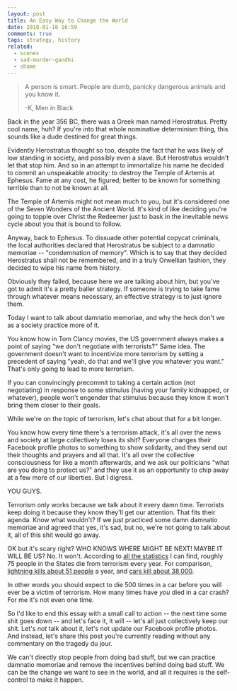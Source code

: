 ```yaml
---
layout: post
title: An Easy Way to Change the World
date: 2018-01-16 16:59
comments: true
tags: strategy, history
related:
  - scenes
  - sad-murder-gandhi
  - shame
---
```


> A person is smart. People are dumb, panicky dangerous animals and you know it.
>
> -K, Men in Black

Back in the year 356 BC, there was a Greek man named Herostratus. Pretty cool
name, huh? If you're into that whole nominative determinism thing, this sounds
like a dude destined for great things.

Evidently Herostratus thought so too, despite the fact that he was likely of low
standing in society, and possibly even a slave. But Herostratus wouldn't let
that stop him. And so in an attempt to immortalize his name he decided to commit
an unspeakable atrocity: to destroy the Temple of Artemis at Ephesus. Fame at
any cost, he figured; better to be known for something terrible than to not be
known at all.

The Temple of Artemis might not mean much to you, but it's considered one of the
Seven Wonders of the Ancient World. It's kind of like deciding you're going to
topple over Christ the Redeemer just to bask in the inevitable news cycle about
you that is bound to follow.

Anyway, back to Ephesus. To dissuade other potential copycat criminals, the
local authorities declared that Herostratus be subject to a damnatio memoriae --
"condemnation of memory". Which is to say that they decided Herostratus shall
not be remembered, and in a truly Orwellian fashion, they decided to wipe his
name from history.

Obviously they failed, because here we are talking about him, but you've got to
admit it's a pretty baller strategy. If someone is trying to take fame through
whatever means necessary, an effective strategy is to just ignore them.

Today I want to talk about damnatio memoriae, and why the heck don't we as a
society practice more of it.

You know how in Tom Clancy movies, the US government always makes a point of
saying "we don't negotiate with terrorists?" Same idea. The government doesn't
want to incentivize more terrorism by setting a precedent of saying "yeah, do
that and we'll give you whatever you want." That's only going to lead to more
terrorism.

If you can convincingly precommit to taking a certain action (not negotiating)
in response to some stimulus (having your family kidnapped, or whatever), people
won't engender that stimulus because they know it won't bring them closer to
their goals.

While we're on the topic of terrorism, let's chat about that for a bit longer.

You know how every time there's a terrorism attack, it's all over the news and
society at large collectively loses its shit? Everyone changes their Facebook
profile photos to something to show solidarity, and they send out their thoughts
and prayers and all that. It's all over the collective consciousness for like a
month afterwards, and we ask our politicians "what are you doing to protect us?"
and they use it as an opportunity to chip away at a few more of our liberties.
But I digress.

YOU GUYS.

Terrorism only works because we talk about it every damn time. Terrorists keep
doing it because they know they'll get our attention. That fits their agenda.
Know what wouldn't? If we just practiced some damn damnatio memoriae and agreed
that yes, it's sad, but no, we're not going to talk about it, all of this shit
would go away.

OK but it's scary right? WHO KNOWS WHERE MIGHT BE NEXT! MAYBE IT WILL BE US? No.
It won't. According to [all the statistics][stats] I can find, roughly 75 people
in the States die from terrorism every year. For comparison, [lightning kills
about 51 people][lightning] a year, and [cars kill about 38,000][cars].

[stats]: http://www.businessinsider.com/death-risk-statistics-terrorism-disease-accidents-2017-1
[lightning]: https://en.wikipedia.org/wiki/Lightning_strike#Epidemiology
[cars]: https://en.wikipedia.org/wiki/List_of_motor_vehicle_deaths_in_U.S._by_year

In other words you should expect to die 500 times in a car before you will ever
be a victim of terrorism. How many times have *you* died in a car crash? For me
it's not even one time.

So I'd like to end this essay with a small call to action -- the next time some
shit goes down -- and let's face it, it will -- let's all just collectively keep
our shit. Let's *not* talk about it, let's not update our Facebook profile
photos. And instead, let's share this post you're currently reading without any
commentary on the tragedy du jour.

We can't directly stop people from doing bad stuff, but we can practice damnatio
memoriae and remove the incentives behind doing bad stuff. We can be the change
we want to see in the world, and all it requires is the self-control to make it
happen.


